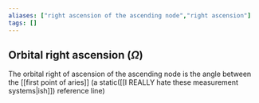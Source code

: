 ```yaml
---
aliases: ["right ascension of the ascending node","right ascension"]
tags: []
---
```


## Orbital right ascension ($\Omega$)

The orbital right of ascension of the ascending node is the angle between the [[first point of aries]] (a static([[I REALLY hate these measurement systems|ish]]) reference line)

